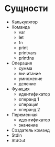 
# Сущности
- Калькулятор
- Команда
  - var
  - let
  - fn
  - print
  - printvars
  - printfns
- Операция
  - сумма
  - вычитание
  - умножение
  - деление
- Функция
  - идентификатор
  - операнд 1
  - операция
  - операнд 2
- Переменная
  - идентификатор
  - значение 
- Создатель команд
- StdIn
- StdOut